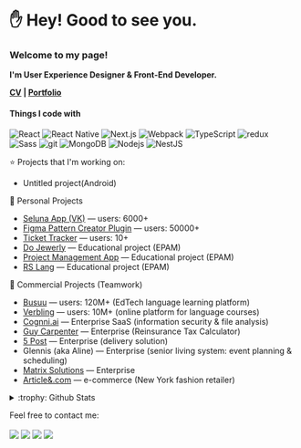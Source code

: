 <h1>✋ Hey! Good to see you.</h1>

<p>
  <b>
    <h3>Welcome to my page!</h3>
    <p>I'm User Experience Designer & Front-End Developer.</p>
    <p>
      <a href="https://mrdoker1.github.io/rsschool-cv/">CV</a> | <a href="https://mrdoker1.github.io/portfolio">Portfolio</a>
    </p>
  </b>
  <h4>Things I code with</h4>
<p>
  <img alt="React" src="https://img.shields.io/badge/-React-45b8d8?style=flat-square&logo=react&logoColor=white" />
  <img alt="React Native" src="https://img.shields.io/badge/-React%20Native-61DAFB?style=flat-square&logo=react&logoColor=white" />
  <img alt="Next.js" src="https://img.shields.io/badge/-Next.js-000000?style=flat-square&logo=nextdotjs&logoColor=white" />
  <img alt="Webpack" src="https://img.shields.io/badge/-Webpack-8DD6F9?style=flat-square&logo=webpack&logoColor=white" /> 
  <img alt="TypeScript" src="https://img.shields.io/badge/-TypeScript-007ACC?style=flat-square&logo=typescript&logoColor=white" />
  <img alt="redux" src="https://img.shields.io/badge/-Redux-764ABC?style=flat-square&logo=redux&logoColor=white" />
  <img alt="Sass" src="https://img.shields.io/badge/-Sass-CC6699?style=flat-square&logo=sass&logoColor=white" />
  <img alt="git" src="https://img.shields.io/badge/-Git-F05032?style=flat-square&logo=git&logoColor=white" />
  <img alt="MongoDB" src="https://img.shields.io/badge/-MongoDB-13aa52?style=flat-square&logo=mongodb&logoColor=white" />
  <img alt="Nodejs" src="https://img.shields.io/badge/-Nodejs-43853d?style=flat-square&logo=Node.js&logoColor=white" />
  <img alt="NestJS" src="https://img.shields.io/badge/-NestJS-E0234E?style=flat-square&logo=nestjs&logoColor=white" />
</p>

:star: Projects that I'm working on:
- Untitled project(Android)

🚀 Personal Projects
- [Seluna App (VK)](https://vk.com/app53429194) — users: 6000+
- [Figma Pattern Creator Plugin](https://www.figma.com/community/plugin/1062828640232861563/Pattern-Creator) — users: 50000+
- [Ticket Tracker](https://chromewebstore.google.com/detail/ticket-tracker-belarusian/hhjmegjfobpppiioidccddjiigejbmjj) — users: 10+
- [Do Jewerly](https://mrdoker1.github.io/dojewerly_client) — Educational project (EPAM)
- [Project Management App](https://github.com/Mrdoker1/project-management-app) — Educational project (EPAM)
- [RS Lang](https://github.com/Mrdoker1/rslang) — Educational project (EPAM)

💼 Commercial Projects (Teamwork)
- [Busuu](https://www.busuu.com/) — users: 120M+ (EdTech language learning platform)
- [Verbling](https://www.verbling.com/) — users: 10M+ (online platform for language courses)
- [Cognni.ai](https://www.cognni.ai/) — Enterprise SaaS (information security & file analysis)
- [Guy Carpenter](https://www.guycarp.com/) — Enterprise (Reinsurance Tax Calculator)
- [5 Post](https://5post.ru/) — Enterprise (delivery solution)
- Glennis (aka Aline) — Enterprise (senior living system: event planning & scheduling)
- [Matrix Solutions](https://www.matrices.com/) — Enterprise
- [Article&.com](https://www.articleand.com/) — e-commerce (New York fashion retailer)

<details>
<summary>:trophy: Github Stats</summary>
<img src="https://bad-apple-github-readme.vercel.app/api?show_bg=1&username=Mrdoker1">
<img src="https://github-profile-trophy.vercel.app/?username=Mrdoker1">
</details>

Feel free to contact me:
<br><br>
[<img src="https://img.shields.io/badge/Telegram-mdreg_by-28a8ea">](https://t.me/mdreg_by)
[<img src="https://img.shields.io/badge/Linkedin-kubic-informational">](https://linkedin.com/in/kubic)
[<img src="https://img.shields.io/badge/Email-mdreg-orange">](mailto:fixrapdok@gmail.com)
[<img src="https://img.shields.io/badge/Portfolio-mdreg-success">](https://mrdoker1.github.io/portfolio/?path=main)
